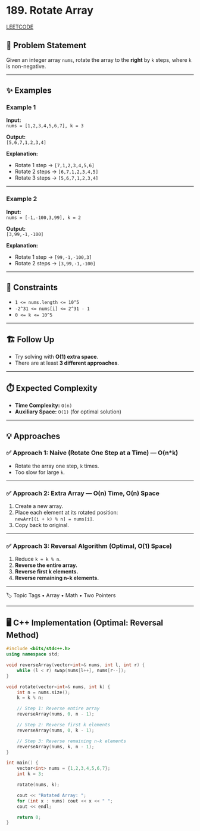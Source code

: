 # 189. Rotate Array

[LEETCODE](https://leetcode.com/problems/rotate-array/description/)

## 📌 Problem Statement
Given an integer array `nums`, rotate the array to the **right** by `k` steps, where `k` is non-negative.

---

## ✨ Examples

### Example 1
**Input:**  
`nums = [1,2,3,4,5,6,7], k = 3`  

**Output:**  
`[5,6,7,1,2,3,4]`  

**Explanation:**  
- Rotate 1 step → `[7,1,2,3,4,5,6]`  
- Rotate 2 steps → `[6,7,1,2,3,4,5]`  
- Rotate 3 steps → `[5,6,7,1,2,3,4]`  

---

### Example 2
**Input:**  
`nums = [-1,-100,3,99], k = 2`  

**Output:**  
`[3,99,-1,-100]`  

**Explanation:**  
- Rotate 1 step → `[99,-1,-100,3]`  
- Rotate 2 steps → `[3,99,-1,-100]`  

---

## 🎯 Constraints
- `1 <= nums.length <= 10^5`  
- `-2^31 <= nums[i] <= 2^31 - 1`  
- `0 <= k <= 10^5`

---

## 🏗️ Follow Up
- Try solving with **O(1) extra space**.  
- There are at least **3 different approaches**.

---

## ⏱️ Expected Complexity
- **Time Complexity:** `O(n)`  
- **Auxiliary Space:** `O(1)` (for optimal solution)

---

## 💡 Approaches

### ✅ Approach 1: Naive (Rotate One Step at a Time) — O(n*k)
- Rotate the array one step, `k` times.  
- Too slow for large `k`.

---

### ✅ Approach 2: Extra Array — O(n) Time, O(n) Space
1. Create a new array.  
2. Place each element at its rotated position:  
   `newArr[(i + k) % n] = nums[i]`.  
3. Copy back to original.  

---

### ✅ Approach 3: Reversal Algorithm (Optimal, O(1) Space)
1. Reduce `k = k % n`.  
2. **Reverse the entire array.**  
3. **Reverse first k elements.**  
4. **Reverse remaining n-k elements.**

---

🏷️ Topic Tags
	•	Array
	•	Math
	•	Two Pointers


---

## 🖥️ C++ Implementation (Optimal: Reversal Method)

```cpp
#include <bits/stdc++.h>
using namespace std;

void reverseArray(vector<int>& nums, int l, int r) {
    while (l < r) swap(nums[l++], nums[r--]);
}

void rotate(vector<int>& nums, int k) {
    int n = nums.size();
    k = k % n;

    // Step 1: Reverse entire array
    reverseArray(nums, 0, n - 1);

    // Step 2: Reverse first k elements
    reverseArray(nums, 0, k - 1);

    // Step 3: Reverse remaining n-k elements
    reverseArray(nums, k, n - 1);
}

int main() {
    vector<int> nums = {1,2,3,4,5,6,7};
    int k = 3;

    rotate(nums, k);

    cout << "Rotated Array: ";
    for (int x : nums) cout << x << " ";
    cout << endl;

    return 0;
}